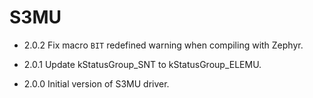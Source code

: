 # S3MU

- 2.0.2 Fix macro `BIT` redefined warning when compiling with Zephyr.

- 2.0.1 Update kStatusGroup_SNT to kStatusGroup_ELEMU.

- 2.0.0 Initial version of S3MU driver.
